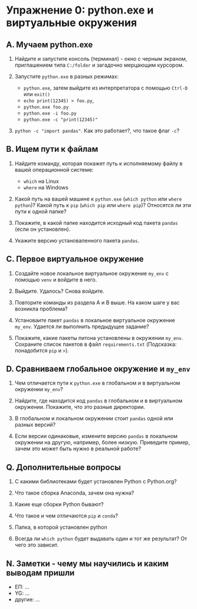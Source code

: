 # Упражнение 0: python.exe и виртуальные окружения

## A. Мучаем python.exe

1. Найдите и запустите консоль (терминал) - окно с черным экраном,
   приглашением типа `C:/folder` и загадочно мерцающим курсором.

2. Запустите `python.exe` в разных режимах:

   - `python.exe`, затем выйдите из интерпретатора с помощью `Ctrl-D` или `exit()`
   - `echo print(12345) > foo.py`,
   - `python.exe foo.py`
   - `python.exe -i foo.py`
   - `python.exe -c "print(12345)"`

3. `python -c "import pandas"`. Как это работает?, что такое флаг `-c`?


## B. Ищем пути к файлам

1. Найдите команду, которая покажет путь к исполняемому файлу в вашей операционной системе:
   - `which` на Linux
   - `where` на Windows

2. Какой путь на вашей машине к `python.exe` (`which python` или `where python`)? 
   Какой путь к `pip` (`which pip` или `where pip`)? Относятся ли эти пути к одной папке?

4. Покажите, в какой папке находится исходный код пакета `pandas` (если он установлен).

5. Укажите версию установаленного пакета `pandas`.

## С. Первое виртуальное окружение

1. Создайте новое локальное виртуальное окружение `my_env` с помощью `venv` и войдите в него.

2. Выйдите. Удалось? Снова войдите.

3. Повторите команды из раздела A и B выше. На каком шаге у вас возникла проблема?

5. Установаите пакет `pandas` в локальное виртуальное окружение `my_env`. Удается ли выполнить предыдущее задание?

4. Покажите, какие пакеты питона установлены в окружении `my_env`. Сохраните список пакетов в файл `requirements.txt`
   (Подсказка: понадобится `pip` и `>`).

## D. Сравниваем глобальное окружение и `my_env`

1. Чем отличается пути к `python.exe` в глобальном и в виртуальном окружении `my_env`?

2. Найдите, где находится код `pandas` в глобальном и в виртуальном окружении.
   Покажите, что это разные директории.

3. В глобальном и локальном окружении стоит `pandas` одной или разных версий?

4. Если версии одинаковые, измените версию `pandas` в локальном окружении на другую, например,
   более низкую. Приведите пример, зачем это может быть нужно в реальной работе?

## Q. Дополнительные вопросы

1. С какими библиотеками будет установлен Python с Python.org?

2. Что такое сборка Anaconda, зачем она нужна?

3. Какие еще сборки Python бывают?

4. Что такое и чем отличаются `pip` и `conda`?

5. Папка, в которой установлен python

6. Всегда ли `which python` будет выдавать один и тот же результат? От чего это зависит. 

## N. Заметки - чему мы научились и каким выводам пришли

- ЕП: ...
- YG: ...
- другие: ...
